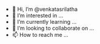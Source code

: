 - 👋 Hi, I’m @venkatasrilatha
- 👀 I’m interested in ...
- 🌱 I’m currently learning ...
- 💞️ I’m looking to collaborate on ...
- 📫 How to reach me ...

<!---
venkatasrilatha/venkatasrilatha is a ✨ special ✨ repository because its `README.md` (this file) appears on your GitHub profile.
You can click the Preview link to take a look at your changes.
--->
